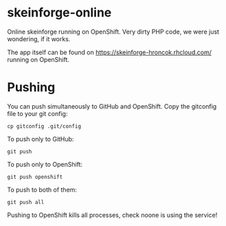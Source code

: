 skeinforge-online
=================

Online skeinforge running on OpenShift. Very dirty PHP code, we were just wondering, if it works.

The app itself can be found on https://skeinforge-hroncok.rhcloud.com/ running on OpenShift.

Pushing
=======

You can push simultaneously to GitHub and OpenShift. Copy the gitconfig file to your git config:

    cp gitconfig .git/config

To push only to GitHub:

    git push

To push only to OpenShift:

    git push openshift

To push to both of them:

    git push all

Pushing to OpenShift kills all processes, check noone is using the service!
